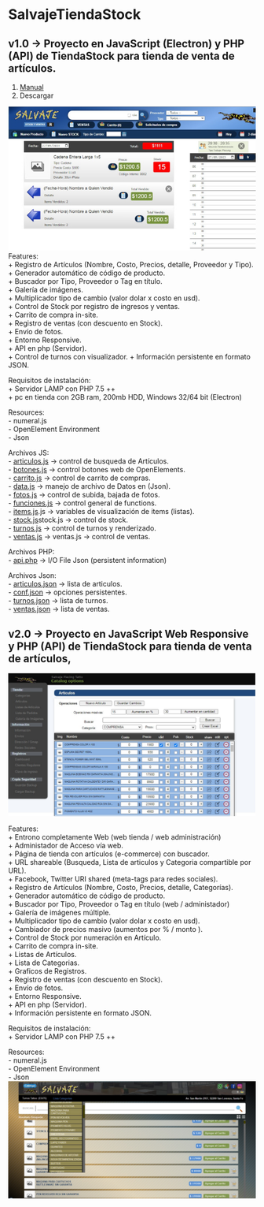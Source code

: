 # SalvajeTiendaStock

v1.0 -> Proyecto en JavaScript (Electron) y PHP (API) de TiendaStock para tienda de venta de artículos.   
----

1. [Manual](https://github.com/ferchofreire/SalvajeTiendaStock/wiki)
2. Descargar
   
![Versión 1.0](./v10/v1.jpg)  
  Features:  
    + Registro de Artículos (Nombre, Costo, Precios, detalle, Proveedor y Tipo).    
    + Generador automático de código de producto.  
    + Buscador por Tipo, Proveedor o Tag en título.  
      + Galería de imágenes.  
        + Multiplicador tipo de cambio (valor dolar x costo en usd).  
        + Control de Stock por registro de ingresos y ventas.  
        + Carrito de compra in-site.  
        + Registro de ventas (con descuento en Stock).  
        + Envío de fotos.  
        + Entorno Responsive.  
        + API en php (Servidor).  
        + Control de turnos con visualizador.
        + Información persistente en formato JSON.
  
 Requisitos de instalación:  
        + Servidor LAMP con PHP 7.5 ++  
        + pc en tienda con 2GB ram, 200mb HDD, Windows 32/64 bit (Electron)  
  
 Resources:   
       - numeral.js  
       - OpenElement Environment  
       - Json   
       
 Archivos JS:  
      - [articulos.js](./v10/OpenElement%20Proyect/articulos.js) -> control de busqueda de Artículos.   
      - [botones.js](./v10/OpenElement%20Proyect/articulos.js) -> control botones web de OpenElements.  
      - [carrito.js](./v10/OpenElement%20Proyect/carrito.js) -> control de carrito de compras.  
      - [data.js](./v10/OpenElement%20Proyect/data.js) -> manejo de archivo de Datos en (Json).  
      - [fotos.js](./v10/OpenElement%20Proyect/fotos.js) -> control de subida, bajada de fotos.  
      - [funciones.js](./v10/OpenElement%20Proyect/funciones.js) -> control general de functions.  
      - [items.js](./v10/OpenElement%20Proyect/items.js).js -> variables de visualización de items (listas).  
      - [stock.js](./v10/OpenElement%20Proyect/stock.js)stock.js -> control de stock.  
      - [turnos.js](./v10/OpenElement%20Proyect/turnos.js) -> control de turnos y renderizado.  
      - [ventas.js](./v10/OpenElement%20Proyect/ventas.js) -> ventas.js -> control de ventas.  
        
  Archivos PHP:  
      - [api.php](./v10/serv/api.php) -> I/O File Json (persistent information)  
  
  Archivos Json:  
      - [articulos.json](./v10/serv/api.php) -> lista de articulos.  
      - [conf.json](./v10/serv/conf.json) -> opciones persistentes.  
      - [turnos.json](./v10/serv/turnos.json) -> lista de turnos.  
      - [ventas.json](./v10/serv/ventas.json) -> lista de ventas.  
    
v2.0 -> Proyecto en JavaScript Web Responsive y PHP (API) de TiendaStock para tienda de venta de artículos,   
----  

![Versión 2.0 Admin](./v20/v2ad.jpg)  

  Features:   
        + Entrono completamente Web (web tienda / web administración)    
        + Administador de Acceso vía web.    
        + Página de tienda con artículos (e-commerce) con buscador.    
        + URL shareable (Busqueda, Lista de articulos y Categoria compartible por URL).    
        + Facebook, Twitter URI shared (meta-tags para redes sociales).    
        + Registro de Artículos (Nombre, Costo, Precios, detalle, Categorías).    
        + Generador automático de código de producto.    
        + Buscador por Tipo, Proveedor o Tag en título (web / administador)    
        + Galería de imágenes múltiple.    
        + Multiplicador tipo de cambio (valor dolar x costo en usd).  
        + Cambiador de precios masivo (aumentos por % / monto ).  
        + Control de Stock por numeración en Artículo.  
        + Carrito de compra in-site.  
        + Listas de Artículos.  
        + Lista de Categorias.  
        + Graficos de Registros.  
        + Registro de ventas (con descuento en Stock).  
        + Envío de fotos.  
        + Entorno Responsive.  
        + API en php (Servidor).  
        + Información persistente en formato JSON.  
  
Requisitos de instalación:  
        + Servidor LAMP con PHP 7.5 ++  

  
Resources:   
       - numeral.js  
       - OpenElement Environment  
       - Json   
![Versión 2.0 FrontEnd](./v20/v2w.jpg)  
       

       
